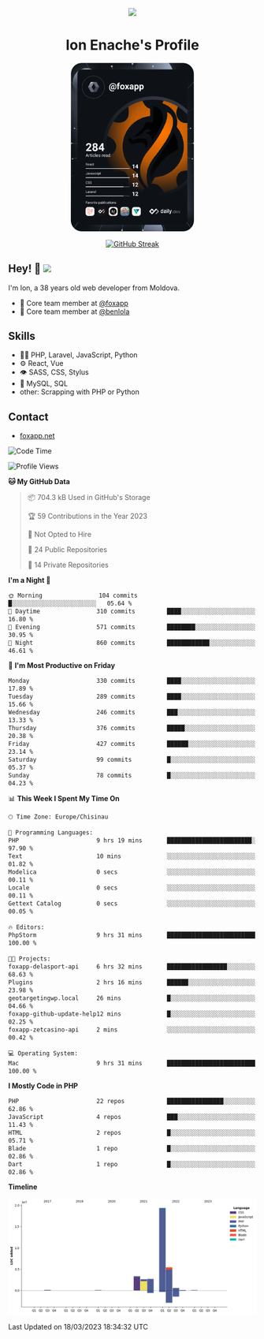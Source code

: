 <div id="header" align="center">
  <img src="https://media.giphy.com/media/M9gbBd9nbDrOTu1Mqx/giphy.gif" width="100"/>
	<h1>Ion Enache's Profile</h1>
</div>
<div align="center">
	<a href="https://app.daily.dev/foxapp"><img src="https://github.com/foxapp/foxapp/blob/master/devcard.svg" width="250" alt="Ion Enache's Dev Card"/></a>
</div>


<div align="center">
	
[![GitHub Streak](http://github-readme-streak-stats.herokuapp.com?user=foxapp&hide_border=true&date_format=M%20j%5B%2C%20Y%5D)](https://git.io/streak-stats)
	
</div>


## Hey! 👋 <img src="https://media.giphy.com/media/hvRJCLFzcasrR4ia7z/giphy.gif" width="30px"/>
I'm Ion, a 38 years old web developer from Moldova.


- 👥 Core team member at [@foxapp](https://github.com/foxapp)
- 👥 Core team member at [@benlola](https://github.com/benlola)

## Skills
- 👨‍💻 PHP, Laravel, JavaScript, Python
- ⚙️ React, Vue
- 👁️ SASS, CSS, Stylus
- 💽 MySQL, SQL
- other: Scrapping with PHP or Python

## Contact
- [foxapp.net](https://www.foxapp.net)

<!--START_SECTION:waka-->
![Code Time](http://img.shields.io/badge/Code%20Time-1%2C260%20hrs%2044%20mins-blue)

![Profile Views](http://img.shields.io/badge/Profile%20Views-1-blue)

**🐱 My GitHub Data** 

> 📦 704.3 kB Used in GitHub's Storage 
 > 
> 🏆 59 Contributions in the Year 2023
 > 
> 🚫 Not Opted to Hire
 > 
> 📜 24 Public Repositories 
 > 
> 🔑 14 Private Repositories 
 > 
**I'm a Night 🦉** 

```text
🌞 Morning                104 commits         █░░░░░░░░░░░░░░░░░░░░░░░░   05.64 % 
🌆 Daytime                310 commits         ████░░░░░░░░░░░░░░░░░░░░░   16.80 % 
🌃 Evening                571 commits         ████████░░░░░░░░░░░░░░░░░   30.95 % 
🌙 Night                  860 commits         ████████████░░░░░░░░░░░░░   46.61 % 
```
📅 **I'm Most Productive on Friday** 

```text
Monday                   330 commits         ████░░░░░░░░░░░░░░░░░░░░░   17.89 % 
Tuesday                  289 commits         ████░░░░░░░░░░░░░░░░░░░░░   15.66 % 
Wednesday                246 commits         ███░░░░░░░░░░░░░░░░░░░░░░   13.33 % 
Thursday                 376 commits         █████░░░░░░░░░░░░░░░░░░░░   20.38 % 
Friday                   427 commits         ██████░░░░░░░░░░░░░░░░░░░   23.14 % 
Saturday                 99 commits          █░░░░░░░░░░░░░░░░░░░░░░░░   05.37 % 
Sunday                   78 commits          █░░░░░░░░░░░░░░░░░░░░░░░░   04.23 % 
```


📊 **This Week I Spent My Time On** 

```text
🕑︎ Time Zone: Europe/Chisinau

💬 Programming Languages: 
PHP                      9 hrs 19 mins       ████████████████████████░   97.90 % 
Text                     10 mins             ░░░░░░░░░░░░░░░░░░░░░░░░░   01.82 % 
Modelica                 0 secs              ░░░░░░░░░░░░░░░░░░░░░░░░░   00.11 % 
Locale                   0 secs              ░░░░░░░░░░░░░░░░░░░░░░░░░   00.11 % 
Gettext Catalog          0 secs              ░░░░░░░░░░░░░░░░░░░░░░░░░   00.05 % 

🔥 Editors: 
PhpStorm                 9 hrs 31 mins       █████████████████████████   100.00 % 

🐱‍💻 Projects: 
foxapp-delasport-api     6 hrs 32 mins       █████████████████░░░░░░░░   68.63 % 
Plugins                  2 hrs 16 mins       ██████░░░░░░░░░░░░░░░░░░░   23.98 % 
geotargetingwp.local     26 mins             █░░░░░░░░░░░░░░░░░░░░░░░░   04.66 % 
foxapp-github-update-help12 mins             █░░░░░░░░░░░░░░░░░░░░░░░░   02.25 % 
foxapp-zetcasino-api     2 mins              ░░░░░░░░░░░░░░░░░░░░░░░░░   00.42 % 

💻 Operating System: 
Mac                      9 hrs 31 mins       █████████████████████████   100.00 % 
```

**I Mostly Code in PHP** 

```text
PHP                      22 repos            ████████████████░░░░░░░░░   62.86 % 
JavaScript               4 repos             ███░░░░░░░░░░░░░░░░░░░░░░   11.43 % 
HTML                     2 repos             █░░░░░░░░░░░░░░░░░░░░░░░░   05.71 % 
Blade                    1 repo              █░░░░░░░░░░░░░░░░░░░░░░░░   02.86 % 
Dart                     1 repo              █░░░░░░░░░░░░░░░░░░░░░░░░   02.86 % 
```



**Timeline**

![Lines of Code chart](https://raw.githubusercontent.com/foxapp/foxapp/master/assets/bar_graph.png)


 Last Updated on 18/03/2023 18:34:32 UTC
<!--END_SECTION:waka-->
